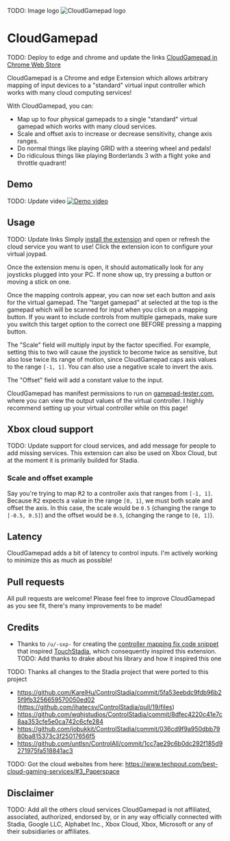 TODO: Image logo
![CloudGamepad logo](/img/cs-128.png?raw=true "CloudGamepad logo")
# CloudGamepad
TODO: Deploy to edge and chrome and update the links
[CloudGamepad in Chrome Web Store](https://chrome.google.com/webstore/detail/cloudgamepad/faodiopjdcjfeflfmeadfkgodcbioejp)

CloudGamepad is a Chrome and edge Extension which allows arbitrary mapping of input devices to a "standard" virtual input controller which works with many cloud computing services!

With CloudGamepad, you can:

* Map up to four physical gamepads to a single "standard" virtual gamepad which works with many cloud services.
* Scale and offset axis to increase or decrease sensitivity, change axis ranges.
* Do normal things like playing GRID with a steering wheel and pedals!
* Do ridiculous things like playing Borderlands 3 with a flight yoke and throttle quadrant!

## Demo
TODO: Update video
[![Demo video](https://img.youtube.com/vi/cgsf7KFBqUY/0.jpg)](https://www.youtube.com/watch?v=cgsf7KFBqUY)

## Usage
TODO: Update links
Simply [install the extension](https://chrome.google.com/webstore/detail/cloudgamepad/faodiopjdcjfeflfmeadfkgodcbioejp) and open or refresh the cloud service you want to use! Click the extension icon to configure your virtual joypad.

Once the extension menu is open, it should automatically look for any joysticks plugged into your PC. If none show up, try pressing a button or moving a stick on one.

Once the mapping controls appear, you can now set each button and axis for the virtual gamepad. The "target gamepad" at selected at the top is the gamepad which will be scanned for input when you click on a mapping button. If you want to include controls from multiple gamepads, make sure you switch this target option to the correct one BEFORE pressing a mapping button.

The "Scale" field will multiply input by the factor specified. For example, setting this to two will cause the joystick to become twice as sensitive, but also lose twice its range of motion, since CloudGamepad caps axis values to the range `[-1, 1]`. You can also use a negative scale to invert the axis.

The "Offset" field will add a constant value to the input.

CloudGamepad has manifest permissions to run on [gamepad-tester.com](https://gamepad-tester.com), where you can view the output values of the virtual controller. I highly recommend setting up your virtual controller while on this page!

## Xbox cloud support
TODO: Update support for cloud services, and add message for people to add missing services.
This extension can also be used on Xbox Cloud, but at the moment it is primarily builded for Stadia.

### Scale and offset example
Say you're trying to map <kbd>R2</kbd> to a controller axis that ranges from `[-1, 1]`. Because <kbd>R2</kbd> expects a value in the range `[0, 1]`, we must both scale and offset the axis. In this case, the scale would be `0.5` (changing the range to `[-0.5, 0.5]`) and the offset would be `0.5`, (changing the range to `[0, 1]`).

## Latency
CloudGamepad adds a bit of latency to control inputs. I'm actively working to minimize this as much as possible!

## Pull requests
All pull requests are welcome! Please feel free to improve CloudGamepad as you see fit, there's many improvements to be made!

## Credits
* Thanks to `/u/-sxp-` for creating the [controller mapping fix code snippet](https://www.reddit.com/r/Stadia/comments/f0zir0/its_almost_happening/fh209gm/) that inspired [TouchStadia](https://github.com/ihatecsv/TouchStadia), which consequently inspired this extension.
TODO: Add thanks to drake about his library and how it inspired this one

TODO: Thanks all changes to the Stadia project that were ported to this project
- https://github.com/KarelHu/ControlStadia/commit/5fa53eebdc9fdb96b25f9fb3256659570050ed02 (https://github.com/ihatecsv/ControlStadia/pull/19/files)
- https://github.com/wqhjstudios/ControlStadia/commit/8dfec4220c41e7c8aa353cfe5e0ca742c6cfe284
- https://github.com/jobukkit/ControlStadia/commit/036cd9f9a950dbb7980ba815373c3f25017656f5
- https://github.com/untlsn/ControlAll/commit/1cc7ae29c6b0dc292f185d9271975fa518841ac3

TODO: Got the cloud websites from here: https://www.techpout.com/best-cloud-gaming-services/#3_Paperspace

## Disclaimer
TODO: Add all the others cloud services
CloudGamepad is not affiliated, associated, authorized, endorsed by, or in any way officially connected with Stadia, Google LLC, Alphabet Inc., Xbox Cloud, Xbox, Microsoft or any of their subsidiaries or affiliates.
